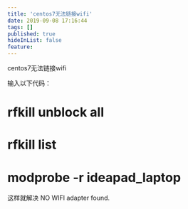 ```yaml
---
title: 'centos7无法链接wifi'
date: 2019-09-08 17:16:44
tags: []
published: true
hideInList: false
feature: 
---
```

centos7无法链接wifi

输入以下代码：
# rfkill unblock all
# rfkill list
# modprobe -r ideapad_laptop

这样就解决 NO WIFI adapter found.
